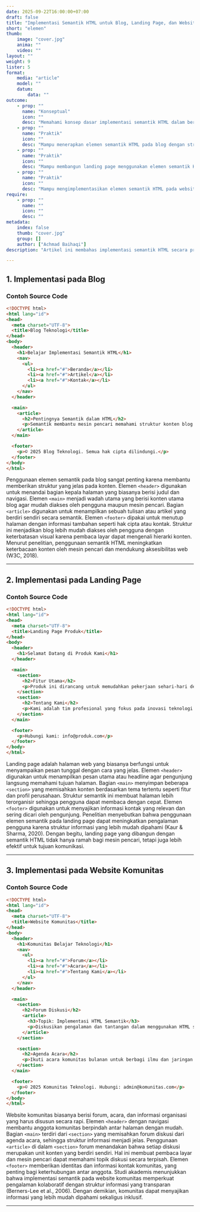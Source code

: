 ```yaml
---
date: 2025-09-22T16:00:00+07:00
draft: false
title: "Implementasi Semantik HTML untuk Blog, Landing Page, dan Website Komunitas"
short: "elemen"
thumb:
    image: "cover.jpg"
    anima: ""
    video: ""
layout: ""
weight: 9
lister: 5
format:
    media: "article"
    model: ""
    datum:
        data: ""
outcome:
    - prop: ""
      name: "Konseptual"
      icon: ""
      desc: "Memahami konsep dasar implementasi semantik HTML dalam berbagai jenis website." 
    - prop: ""
      name: "Praktik"
      icon: ""
      desc: "Mampu menerapkan elemen semantik HTML pada blog dengan struktur yang benar." 
    - prop: ""
      name: "Praktik"
      icon: ""
      desc: "Mampu membangun landing page menggunakan elemen semantik HTML yang sesuai." 
    - prop: ""
      name: "Praktik"
      icon: ""
      desc: "Mampu mengimplementasikan elemen semantik HTML pada website komunitas agar lebih terstruktur dan mudah diakses." 
require:
    - prop: ""
      name: ""
      icon: ""
      desc: ""
metadata:
    index: false
    thumb: "cover.jpg"
    group: []
    author: ["Achmad Baihaqi"]
description: "Artikel ini membahas implementasi semantik HTML secara praktis pada blog, landing page, dan website komunitas dengan contoh kode dan penjelasan naratif untuk mendukung pemahaman yang komprehensif."

---
```


## 1. Implementasi pada Blog

### Contoh Source Code

```html
<!DOCTYPE html>
<html lang="id">
<head>
  <meta charset="UTF-8">
  <title>Blog Teknologi</title>
</head>
<body>
  <header>
    <h1>Belajar Implementasi Semantik HTML</h1>
    <nav>
      <ul>
        <li><a href="#">Beranda</a></li>
        <li><a href="#">Artikel</a></li>
        <li><a href="#">Kontak</a></li>
      </ul>
    </nav>
  </header>

  <main>
    <article>
      <h2>Pentingnya Semantik dalam HTML</h2>
      <p>Semantik membantu mesin pencari memahami struktur konten blog dengan lebih baik.</p>
    </article>
  </main>

  <footer>
    <p>© 2025 Blog Teknologi. Semua hak cipta dilindungi.</p>
  </footer>
</body>
</html>
```

Penggunaan elemen semantik pada blog sangat penting karena membantu memberikan struktur yang jelas pada konten. Elemen `<header>` digunakan untuk menandai bagian kepala halaman yang biasanya berisi judul dan navigasi. Elemen `<main>` menjadi wadah utama yang berisi konten utama blog agar mudah diakses oleh pengguna maupun mesin pencari. Bagian `<article>` digunakan untuk menampilkan sebuah tulisan atau artikel yang berdiri sendiri secara semantik. Elemen `<footer>` dipakai untuk menutup halaman dengan informasi tambahan seperti hak cipta atau kontak. Struktur ini menjadikan blog lebih mudah diakses oleh pengguna dengan keterbatasan visual karena pembaca layar dapat mengenali hierarki konten. Menurut penelitian, penggunaan semantik HTML meningkatkan keterbacaan konten oleh mesin pencari dan mendukung aksesibilitas web (W3C, 2018).

---

## 2. Implementasi pada Landing Page

### Contoh Source Code

```html
<!DOCTYPE html>
<html lang="id">
<head>
  <meta charset="UTF-8">
  <title>Landing Page Produk</title>
</head>
<body>
  <header>
    <h1>Selamat Datang di Produk Kami</h1>
  </header>

  <main>
    <section>
      <h2>Fitur Utama</h2>
      <p>Produk ini dirancang untuk memudahkan pekerjaan sehari-hari dengan efisien.</p>
    </section>
    <section>
      <h2>Tentang Kami</h2>
      <p>Kami adalah tim profesional yang fokus pada inovasi teknologi digital.</p>
    </section>
  </main>

  <footer>
    <p>Hubungi kami: info@produk.com</p>
  </footer>
</body>
</html>
```

Landing page adalah halaman web yang biasanya berfungsi untuk menyampaikan pesan tunggal dengan cara yang jelas. Elemen `<header>` digunakan untuk menampilkan pesan utama atau headline agar pengunjung langsung memahami tujuan halaman. Bagian `<main>` menyimpan beberapa `<section>` yang memisahkan konten berdasarkan tema tertentu seperti fitur dan profil perusahaan. Struktur semantik ini membuat halaman lebih terorganisir sehingga pengguna dapat membaca dengan cepat. Elemen `<footer>` digunakan untuk menyajikan informasi kontak yang relevan dan sering dicari oleh pengunjung. Penelitian menyebutkan bahwa penggunaan elemen semantik pada landing page dapat meningkatkan pengalaman pengguna karena struktur informasi yang lebih mudah dipahami (Kaur & Sharma, 2020). Dengan begitu, landing page yang dibangun dengan semantik HTML tidak hanya ramah bagi mesin pencari, tetapi juga lebih efektif untuk tujuan komunikasi.

---

## 3. Implementasi pada Website Komunitas

### Contoh Source Code

```html
<!DOCTYPE html>
<html lang="id">
<head>
  <meta charset="UTF-8">
  <title>Website Komunitas</title>
</head>
<body>
  <header>
    <h1>Komunitas Belajar Teknologi</h1>
    <nav>
      <ul>
        <li><a href="#">Forum</a></li>
        <li><a href="#">Acara</a></li>
        <li><a href="#">Tentang Kami</a></li>
      </ul>
    </nav>
  </header>

  <main>
    <section>
      <h2>Forum Diskusi</h2>
      <article>
        <h3>Topik: Implementasi HTML Semantik</h3>
        <p>Diskusikan pengalaman dan tantangan dalam menggunakan HTML semantik di proyek nyata.</p>
      </article>
    </section>

    <section>
      <h2>Agenda Acara</h2>
      <p>Ikuti acara komunitas bulanan untuk berbagi ilmu dan jaringan dengan profesional lain.</p>
    </section>
  </main>

  <footer>
    <p>© 2025 Komunitas Teknologi. Hubungi: admin@komunitas.com</p>
  </footer>
</body>
</html>
```

Website komunitas biasanya berisi forum, acara, dan informasi organisasi yang harus disusun secara rapi. Elemen `<header>` dengan navigasi membantu anggota komunitas berpindah antar halaman dengan mudah. Bagian `<main>` terdiri dari `<section>` yang memisahkan forum diskusi dari agenda acara, sehingga struktur informasi menjadi jelas. Penggunaan `<article>` di dalam `<section>` forum menandakan bahwa setiap diskusi merupakan unit konten yang berdiri sendiri. Hal ini membuat pembaca layar dan mesin pencari dapat memahami topik diskusi secara terpisah. Elemen `<footer>` memberikan identitas dan informasi kontak komunitas, yang penting bagi keterhubungan antar anggota. Studi akademis menunjukkan bahwa implementasi semantik pada website komunitas memperkuat pengalaman kolaboratif dengan struktur informasi yang transparan (Berners-Lee et al., 2006). Dengan demikian, komunitas dapat menyajikan informasi yang lebih mudah dipahami sekaligus inklusif.

---


